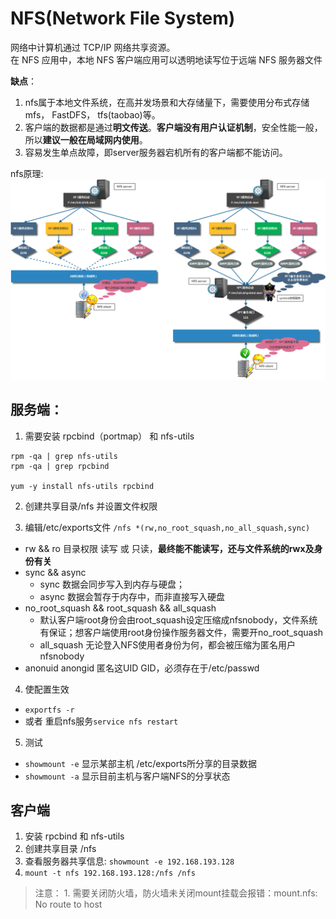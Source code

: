 # NFS(Network File System)

网络中计算机通过 TCP/IP 网络共享资源。<br>
在 NFS 应用中，本地 NFS 客户端应用可以透明地读写位于远端 NFS 服务器文件<br>

**缺点**：
1. nfs属于本地文件系统，在高并发场景和大存储量下，需要使用分布式存储mfs，  FastDFS， tfs(taobao)等。
2. 客户端的数据都是通过**明文传送**。**客户端没有用户认证机制**，安全性能一般，所以**建议一般在局域网内使用**。
3. 容易发生单点故障，即server服务器宕机所有的客户端都不能访问。


nfs原理:
![nfs原理](../../img/nfs.png)


服务端：
----------
1. 需要安装 rpcbind（portmap） 和 nfs-utils
 ```
 rpm -qa | grep nfs-utils
 rpm -qa | grep rpcbind

 yum -y install nfs-utils rpcbind
 ```
2. 创建共享目录/nfs 并设置文件权限

3. 编辑/etc/exports文件
  `/nfs *(rw,no_root_squash,no_all_squash,sync)`

  * rw && ro   目录权限 读写 或 只读，**最终能不能读写，还与文件系统的rwx及身份有关**
  * sync && async   
    * sync 数据会同步写入到内存与硬盘；
    * async 数据会暂存于内存中，而非直接写入硬盘
  * no_root_squash && root_squash && all_squash
    * 默认客户端root身份会由root_squash设定压缩成nfsnobody，文件系统有保证；想客户端使用root身份操作服务器文件，需要开no_root_squash
    * all_squash 无论登入NFS使用者身份为何，都会被压缩为匿名用户nfsnobody
  * anonuid anongid 匿名这UID GID，必须存在于/etc/passwd

4. 使配置生效
  * `exportfs -r`
  * 或者 重启nfs服务`service nfs restart`
5. 测试
  * `showmount -e` 显示某部主机 /etc/exports所分享的目录数据
  * `showmount -a` 显示目前主机与客户端NFS的分享状态

客户端
--------
1. 安装 rpcbind 和 nfs-utils
2. 创建共享目录 /nfs
3. 查看服务器共享信息: `showmount -e 192.168.193.128`
4. `mount -t nfs 192.168.193.128:/nfs /nfs`

> 注意： 1. 需要关闭防火墙，防火墙未关闭mount挂载会报错：mount.nfs: No route to host
